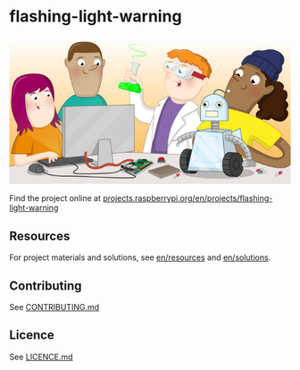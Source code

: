 # flashing-light-warning

![flashing-light-warning](banner.png)

Find the project online at [projects.raspberrypi.org/en/projects/flashing-light-warning](https://projects.raspberrypi.org/en/projects/flashing-light-warning)

## Resources
For project materials and solutions, see [en/resources](https://github.com/raspberrypilearning/flashing-light-warning/tree/master/en/resources) and [en/solutions](https://github.com/raspberrypilearning/flashing-light-warning/tree/master/en/solutions).

## Contributing
See [CONTRIBUTING.md](CONTRIBUTING.md)

## Licence
 See [LICENCE.md](LICENCE.md)